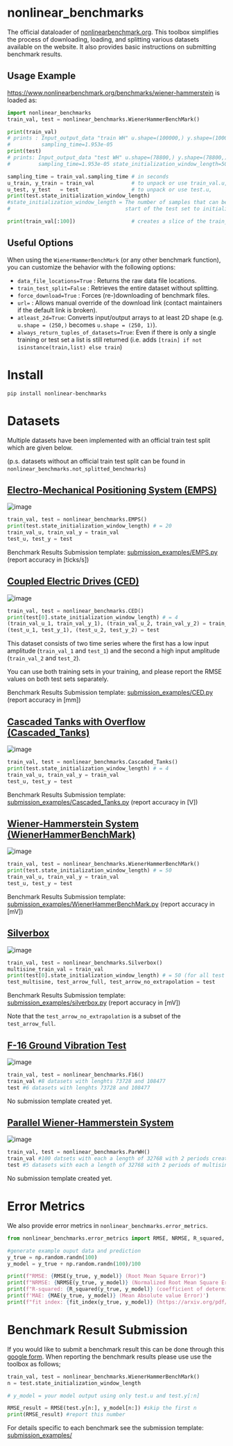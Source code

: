 
# nonlinear_benchmarks
 
The official dataloader of [nonlinearbenchmark.org](http://www.nonlinearbenchmark.org/). This toolbox simplifies the process of downloading, loading, and splitting various datasets available on the website. It also provides basic instructions on submitting benchmark results.

## Usage Example

https://www.nonlinearbenchmark.org/benchmarks/wiener-hammerstein is loaded as:

```python
import nonlinear_benchmarks
train_val, test = nonlinear_benchmarks.WienerHammerBenchMark()

print(train_val) 
# prints : Input_output_data "train WH" u.shape=(100000,) y.shape=(100000,)
#          sampling_time=1.953e-05
print(test)
# prints: Input_output_data "test WH" u.shape=(78800,) y.shape=(78800,) 
#         sampling_time=1.953e-05 state_initialization_window_length=50

sampling_time = train_val.sampling_time # in seconds
u_train, y_train = train_val            # to unpack or use train_val.u, train_val.y
u_test, y_test   = test                 # to unpack or use test.u,      test.y
print(test.state_initialization_window_length) 
#state_initialization_window_length = The number of samples that can be used at the 
#                                     start of the test set to initialize the model state.

print(train_val[:100])                  # creates a slice of the train_val data from 0 to 100
```

## Useful Options

When using the `WienerHammerBenchMark` (or any other benchmark function), you can customize the behavior with the following options:

 * `data_file_locations=True` : Returns the raw data file locations.
 * `train_test_split=False` : Retrieves the entire dataset without splitting.
 * `force_download=True` : Forces (re-)downloading of benchmark files.
 * `url=` : Allows manual override of the download link (contact maintainers if the default link is broken).
 * `atleast_2d=True`: Converts input/output arrays to at least 2D shape (e.g. `u.shape = (250,)` becomes `u.shape = (250, 1)`).
 * `always_return_tuples_of_datasets=True`: Even if there is only a single training or test set a list is still returned (i.e. adds `[train] if not isinstance(train,list) else train`)

# Install

```
pip install nonlinear-benchmarks
```

# Datasets

Multiple datasets have been implemented with an official train test split which are given below. 

(p.s. datasets without an official train test split can be found in `nonlinear_benchmarks.not_splitted_benchmarks`)

## [Electro-Mechanical Positioning System (EMPS)](https://www.nonlinearbenchmark.org/benchmarks/emps)

![image](figures/EMPS.jpg)

```python
train_val, test = nonlinear_benchmarks.EMPS()
print(test.state_initialization_window_length) # = 20
train_val_u, train_val_y = train_val
test_u, test_y = test
```

Benchmark Results Submission template: [submission_examples/EMPS.py](submission_examples/EMPS.py) (report accuracy in [ticks/s])


## [Coupled Electric Drives (CED)](https://www.nonlinearbenchmark.org/benchmarks/coupled-electric-drives)

![image](figures/CED.jpg)

```python
train_val, test = nonlinear_benchmarks.CED()
print(test[0].state_initialization_window_length) # = 4
(train_val_u_1, train_val_y_1), (train_val_u_2, train_val_y_2) = train_val
(test_u_1, test_y_1), (test_u_2, test_y_2) = test
```

This dataset consists of two time series where the first has a low input amplitude (`train_val_1` and `test_1`) and the second a high input amplitude (`train_val_2` and `test_2`).  

You can use both training sets in your training, and please report the RMSE values on both test sets separately. 

Benchmark Results Submission template: [submission_examples/CED.py](submission_examples/CED.py) (report accuracy in [mm])


## [Cascaded Tanks with Overflow (Cascaded_Tanks)](https://www.nonlinearbenchmark.org/benchmarks/cascaded-tanks)

![image](figures/Cascaded_Tanks.jpg)

```python
train_val, test = nonlinear_benchmarks.Cascaded_Tanks()
print(test.state_initialization_window_length) # = 4
train_val_u, train_val_y = train_val
test_u, test_y = test
```

Benchmark Results Submission template: [submission_examples/Cascaded_Tanks.py](submission_examples/Cascaded_Tanks.py) (report accuracy in [V])

## [Wiener-Hammerstein System (WienerHammerBenchMark)](https://www.nonlinearbenchmark.org/benchmarks/wiener-hammerstein)

![image](figures/WienerHammerBenchMark.jpg)

```python
train_val, test = nonlinear_benchmarks.WienerHammerBenchMark()
print(test.state_initialization_window_length) # = 50
train_val_u, train_val_y = train_val
test_u, test_y = test
```

Benchmark Results Submission template: [submission_examples/WienerHammerBenchMark.py](submission_examples/WienerHammerBenchMark.py) (report accuracy in [mV])


## [Silverbox](https://www.nonlinearbenchmark.org/benchmarks/silverbox)

![image](figures/Silverbox.jpg)

```python
train_val, test = nonlinear_benchmarks.Silverbox()
multisine_train_val = train_val
print(test[0].state_initialization_window_length) # = 50 (for all test sets)
test_multisine, test_arrow_full, test_arrow_no_extrapolation = test
```

Benchmark Results Submission template: [submission_examples/silverbox.py](submission_examples/silverbox.py) (report accuracy in [mV])

Note that the `test_arrow_no_extrapolation` is a subset of the `test_arrow_full`.

## [F-16 Ground Vibration Test](https://www.nonlinearbenchmark.org/benchmarks/f-16-gvt)

![image](figures/F16.jpg)

```python
train_val, test = nonlinear_benchmarks.F16()
train_val #8 datasets with lenghts 73728 and 108477
test #6 datasets with lenghts 73728 and 108477
```

No submission template created yet.

## [Parallel Wiener-Hammerstein System](https://www.nonlinearbenchmark.org/benchmarks/parallel-wiener-hammerstein)

![image](figures/ParWH.jpg)

```python
train_val, test = nonlinear_benchmarks.ParWH()
train_val #100 datsets with each a length of 32768 with 2 periods created with multisine inputs with 5 different amplitudes and 20 different multisine phases
test #5 datasets with each a length of 32768 with 2 periods of multisine inputs with 5 different amplitudes
```

No submission template created yet.

# Error Metrics

We also provide error metrics in `nonlinear_benchmarks.error_metrics`.

```python
from nonlinear_benchmarks.error_metrics import RMSE, NRMSE, R_squared, MAE, fit_index

#generate example ouput data and prediction 
y_true = np.random.randn(100)
y_model = y_true + np.random.randn(100)/100

print(f"RMSE: {RMSE(y_true, y_model)} (Root Mean Square Error)")
print(f"NRMSE: {NRMSE(y_true, y_model)} (Normalized Root Mean Square Error)")
print(f"R-squared: {R_squared(y_true, y_model)} (coefficient of determination R^2)")
print(f'MAE: {MAE(y_true, y_model)} (Mean Absolute value Error)')
print(f"fit index: {fit_index(y_true, y_model)} (https://arxiv.org/pdf/1902.00683.pdf page 31)")
```

# Benchmark Result Submission

If you would like to submit a benchmark result this can be done through this [google form](https://forms.gle/JF9zR9M9Td9GJgDx8). When reporting the benchmark results please use use the toolbox as follows;

```python
train_val, test = nonlinear_benchmarks.WienerHammerBenchMark()
n = test.state_initialization_window_length

# y_model = your model output using only test.u and test.y[:n]

RMSE_result = RMSE(test.y[n:], y_model[n:]) #skip the first n
print(RMSE_result) #report this number
```

For details specific to each benchmark see the submission template: [submission_examples/](submission_examples/)

